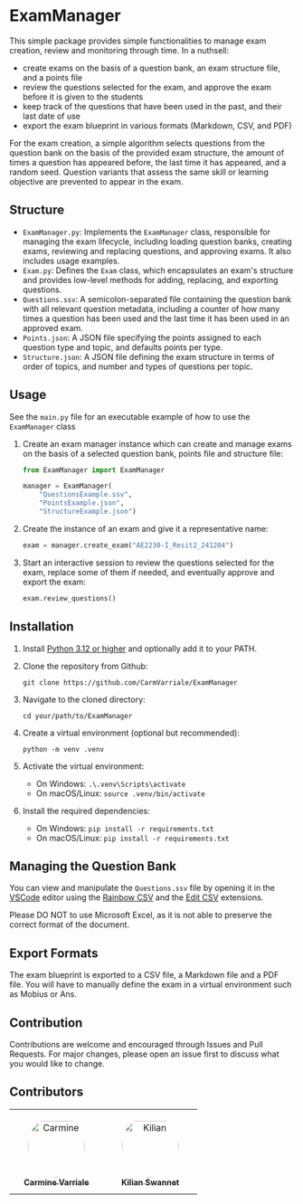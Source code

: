 # ExamManager

This simple package provides simple functionalities to manage exam creation, review and monitoring through time.
In a nuthsell:
- create exams on the basis of a question bank, an exam structure file, and a points file
- review the questions selected for the exam, and approve the exam before it is given to the students
- keep track of the questions that have been used in the past, and their last date of use
- export the exam blueprint in various formats (Markdown, CSV, and PDF)

For the exam creation, a simple algorithm selects questions from the question bank on the basis of the provided exam structure, the amount of times a question has appeared before, the last time it has appeared, and a random seed.
Question variants that assess the same skill or learning objective are prevented to appear in the exam.

## Structure
- ``ExamManager.py``: Implements the `ExamManager` class, responsible for managing the exam lifecycle, including loading question banks, creating exams, reviewing and replacing questions, and approving exams. It also includes usage examples.
- ``Exam.py``: Defines the `Exam` class, which encapsulates an exam's structure and provides low-level methods for adding, replacing, and exporting questions.
- ``Questions.ssv``: A semicolon-separated file containing the question bank with all relevant question metadata, including a counter of how many times a question has been used and the last time it has been used in an approved exam.
- ``Points.json``: A JSON file specifying the points assigned to each question type and topic, and defaults points per type.
- ``Structure.json``: A JSON file defining the exam structure in terms of order of topics, and number and types of questions per topic.

## Usage

See the `main.py` file for an executable example of how to use the `ExamManager` class

1. Create an exam manager instance which can create and manage exams on the basis of a selected question bank, points file and structure file:
    ```python
    from ExamManager import ExamManager

    manager = ExamManager(
        "QuestionsExample.ssv",
        "PointsExample.json", 
        "StructureExample.json") 
    ```

1. Create the instance of an exam and give it a representative name:
    ```python
    exam = manager.create_exam("AE2230-I_Resit2_241204")
    ```

1. Start an interactive session to review the questions selected for the exam, replace some of them if needed, and eventually approve and export the exam:
    ```python
    exam.review_questions()
    ```

## Installation

1. Install [Python 3.12 or higher](https://www.python.org/downloads/) and optionally add it to your PATH.
2. Clone the repository from Github: 

    ```git clone https://github.com/CarmVarriale/ExamManager```

3. Navigate to the cloned directory:

    ```cd your/path/to/ExamManager```

4. Create a virtual environment (optional but recommended):

    ```python -m venv .venv```

5. Activate the virtual environment:
   - On Windows: ```.\.venv\Scripts\activate```
   - On macOS/Linux: ```source .venv/bin/activate```

6. Install the required dependencies:
   - On Windows: ```pip install -r requirements.txt```
   - On macOS/Linux: ```pip install -r requirements.txt```

## Managing the Question Bank
You can view and manipulate the `Questions.ssv` file by opening it in the [VSCode](https://code.visualstudio.com/) editor using the [Rainbow CSV](https://marketplace.visualstudio.com/items?itemName=mechatroner.rainbow-csv) and the [Edit CSV](https://marketplace.visualstudio.com/items?itemName=janisdd.vscode-edit-csv) extensions. 

Please DO NOT to use Microsoft Excel, as it is not able to preserve the correct format of the document.

## Export Formats

The exam blueprint is exported to a CSV file, a Markdown file and a PDF file.
You will have to manually define the exam in a virtual environment such as Mobius or Ans.

## Contribution
Contributions are welcome and encouraged through Issues and Pull Requests.
For major changes, please open an issue first to discuss what you would like to change.

## Contributors

<table>
<tr>
    <td align="center" style="word-wrap: break-word; width: 150.0; height: 150.0">
        <a href=https://github.com/CarmVarriale>
            <img src=https://github.com/CarmVarriale.png width="100;"  style="border-radius:50%;align-items:center;justify-content:center;overflow:hidden;padding-top:10px" alt=Carmine Varriale/>
            <br />
            <sub style="font-size:14px"><b>Carmine Varriale</b></sub>
        </a>
    </td>
    <td align="center" style="word-wrap: break-word; width: 150.0; height: 150.0">
        <a href=https://github.com/kswannet>
            <img src=https://github.com/kswannet.png width="100;"  style="border-radius:50%;align-items:center;justify-content:center;overflow:hidden;padding-top:10px" alt=Kilian Swannet/>
            <br />
            <sub style="font-size:14px"><b>Kilian Swannet</b></sub>
        </a>
    </td>
</tr>
</table>